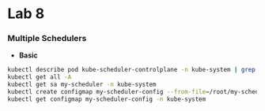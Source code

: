 # Lab 8

### Multiple Schedulers

- **Basic**
```bash
kubectl describe pod kube-scheduler-controlplane -n kube-system | grep Image:
kubectl get all -A
kubectl get sa my-scheduler -n kube-system
kubectl create configmap my-scheduler-config --from-file=/root/my-scheduler-config.yaml -n kube-system
kubectl get configmap my-scheduler-config -n kube-system
```